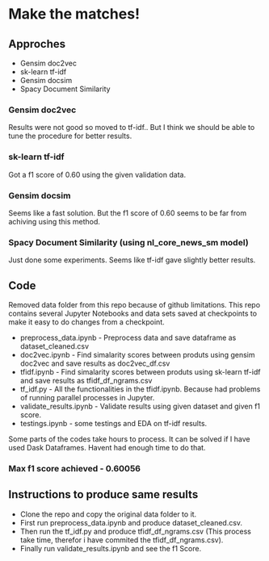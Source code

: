 # Make the matches!

## Approches

* Gensim doc2vec
* sk-learn tf-idf
* Gensim docsim
* Spacy Document Similarity

### Gensim doc2vec

Results were not good so moved to tf-idf.. But I think we should be able to tune the procedure for better results.

### sk-learn tf-idf 

Got a f1 score of 0.60 using the given validation data.

### Gensim docsim 

Seems like a fast solution. But the f1 score of 0.60 seems to be far from achiving using this method.

### Spacy Document Similarity (using nl_core_news_sm model)

Just done some experiments. Seems like tf-idf gave slightly better results.

## Code

Removed data folder from this repo because of github limitations.
This repo contains several Jupyter Notebooks and data sets saved at checkpoints to make it easy to do changes from a checkpoint.

* preprocess_data.ipynb - Preprocess data and save dataframe as dataset_cleaned.csv
* doc2vec.ipynb - Find simalarity scores between produts using gensim doc2vec and save results as doc2vec_df.csv
* tfidf.ipynb - Find simalarity scores between produts using sk-learn tf-idf and save results as tfidf_df_ngrams.csv
* tf_idf.py - All the functionalities in the tfidf.ipynb. Because had problems of running parallel processes in Jupyter.
* validate_results.ipynb - Validate results using given dataset and given f1 score.
* testings.ipynb - some testings and EDA on tf-idf results.

Some parts of the codes take hours to process. It can be solved if I have used Dask Dataframes. Havent had enough time to do that.

### Max f1 score achieved - 0.60056

## Instructions to produce same results

* Clone the repo and copy the original data folder to it.
* First run preprocess_data.ipynb and produce dataset_cleaned.csv.
* Then run the tf_idf.py and produce tfidf_df_ngrams.csv (This process take time, therefor i have commited the tfidf_df_ngrams.csv).
* Finally run validate_results.ipynb and see the f1 Score.
